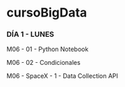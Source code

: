 # cursoBigData

<h3>DÍA 1 - LUNES</h3>

<p>M06 - 01 - Python Notebook</p>
<p>M06 - 02 - Condicionales</p>
<p>M06 - SpaceX - 1 - Data Collection API</p>
